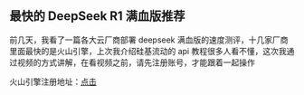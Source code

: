 ## 最快的 DeepSeek R1 满血版推荐

前几天，我看了一篇各大云厂商部署 deepseek 满血版的速度测评，十几家厂商里面最快的是火山引擎，上次我介绍硅基流动的 api 教程很多人看不懂，这次我通过视频的方式讲解，在看视频之前，请先注册账号，才能跟着一起操作

火山引擎注册地址：[点击](https://www.volcengine.com/experience/ark?utm_term=202502dsinvite&ac=DSASUQY5&rc=AYKT5UKG)
